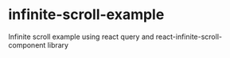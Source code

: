 # infinite-scroll-example

Infinite scroll example using react query and react-infinite-scroll-component library
